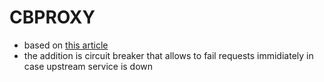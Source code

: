# CBPROXY

- based on [this article](https://hackernoon.com/writing-a-reverse-proxy-in-just-one-line-with-go-c1edfa78c84b)
- the addition is circuit breaker that allows to fail requests immidiately in case upstream service is down
